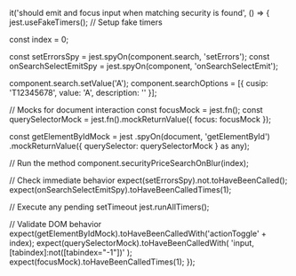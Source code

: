 it('should emit and focus input when matching security is found', () => {
  jest.useFakeTimers(); // Setup fake timers

  const index = 0;

  const setErrorsSpy = jest.spyOn(component.search, 'setErrors');
  const onSearchSelectEmitSpy = jest.spyOn(component, 'onSearchSelectEmit');

  component.search.setValue('A');
  component.searchOptions = [{ cusip: 'T12345678', value: 'A', description: '' }];

  // Mocks for document interaction
  const focusMock = jest.fn();
  const querySelectorMock = jest.fn().mockReturnValue({ focus: focusMock });

  const getElementByIdMock = jest
    .spyOn(document, 'getElementById')
    .mockReturnValue({ querySelector: querySelectorMock } as any);

  // Run the method
  component.securityPriceSearchOnBlur(index);

  // Check immediate behavior
  expect(setErrorsSpy).not.toHaveBeenCalled();
  expect(onSearchSelectEmitSpy).toHaveBeenCalledTimes(1);

  // Execute any pending setTimeout
  jest.runAllTimers();

  // Validate DOM behavior
  expect(getElementByIdMock).toHaveBeenCalledWith('actionToggle' + index);
  expect(querySelectorMock).toHaveBeenCalledWith(
    'input, [tabindex]:not([tabindex="-1"])'
  );
  expect(focusMock).toHaveBeenCalledTimes(1);
});
